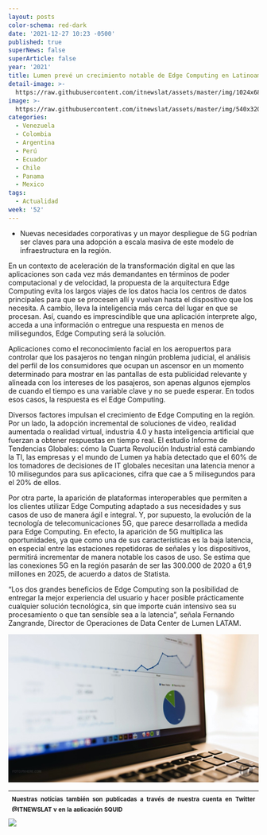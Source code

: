 ```yaml
---
layout: posts
color-schema: red-dark
date: '2021-12-27 10:23 -0500'
published: true
superNews: false
superArticle: false
year: '2021'
title: Lumen prevé un crecimiento notable de Edge Computing en Latinoamérica
detail-image: >-
  https://raw.githubusercontent.com/itnewslat/assets/master/img/1024x680/Crecimiento-g.jpg
image: >-
  https://raw.githubusercontent.com/itnewslat/assets/master/img/540x320/Crecimiento-p.jpg
categories:
  - Venezuela
  - Colombia
  - Argentina
  - Perú
  - Ecuador
  - Chile
  - Panama
  - Mexico
tags:
  - Actualidad
week: '52'
---
```

- Nuevas necesidades corporativas y un mayor despliegue de 5G podrían ser claves para una adopción a escala masiva de este modelo de infraestructura en la región.

En un contexto de aceleración de la transformación digital en que las aplicaciones son cada vez más demandantes en términos de poder computacional y de velocidad, la propuesta de la arquitectura Edge Computing evita los largos viajes de los datos hacia los centros de datos principales para que se procesen allí y vuelvan hasta el dispositivo que los necesita. A cambio, lleva la inteligencia más cerca del lugar en que se procesan. Así, cuando es imprescindible que una aplicación interprete algo, acceda a una información o entregue una respuesta en menos de milisegundos, Edge Computing será la solución. 

Aplicaciones como el reconocimiento facial en los aeropuertos para controlar que los pasajeros no tengan ningún problema judicial, el análisis del perfil de los consumidores que ocupan un ascensor en un momento determinado para mostrar en las pantallas de esta publicidad relevante y alineada con los intereses de los pasajeros, son apenas algunos ejemplos de cuando el tiempo es una variable clave y no se puede esperar. En todos esos casos, la respuesta es el Edge Computing. 

Diversos factores impulsan el crecimiento de Edge Computing en la región. Por un lado, la adopción incremental de soluciones de video, realidad aumentada o realidad virtual, industria 4.0 y hasta inteligencia artificial que fuerzan a obtener respuestas en tiempo real. El estudio Informe de Tendencias Globales: cómo la Cuarta Revolución Industrial está cambiando la TI, las empresas y el mundo de Lumen ya había detectado que el 60% de los tomadores de decisiones de IT globales necesitan una latencia menor a 10 milisegundos para sus aplicaciones, cifra que cae a 5 milisegundos para el 20% de ellos. 

Por otra parte, la aparición de plataformas interoperables que permiten a los clientes utilizar Edge Computing adaptado a sus necesidades y sus casos de uso de manera ágil e integral. Y, por supuesto, la evolución de la tecnología de telecomunicaciones 5G, que parece desarrollada a medida para Edge Computing. En efecto, la aparición de 5G multiplica las oportunidades, ya que como una de sus características es la baja latencia, en especial entre las estaciones repetidoras de señales y los dispositivos, permitirá incrementar de manera notable los casos de uso. Se estima que las conexiones 5G en la región pasarán de ser las 300.000 de 2020 a 61,9 millones en 2025, de acuerdo a datos de Statista. 

“Los dos grandes beneficios de Edge Computing son la posibilidad de entregar la mejor experiencia del usuario y hacer posible prácticamente cualquier solución tecnológica, sin que importe cuán intensivo sea su procesamiento o que tan sensible sea a la latencia”, señala Fernando Zangrande, Director de Operaciones de Data Center de Lumen LATAM. 

![](https://raw.githubusercontent.com/itnewslat/assets/master/img/540x320/Crecimiento-p.jpg)

<table style="height: 42px;" width="569">
<tbody>
<tr>
<td style="text-align: justify;"><sub><strong>Nuestras noticias también son publicadas a través de nuestra cuenta en Twitter <a href="https://twitter.com/itnewslat?lang=es">@ITNEWSLAT</a> y en la aplicación <a href="https://squidapp.co/en/">SQUID</a></strong></sub></td>
</tr>
</tbody>
</table>

<img src="https://tracker.metricool.com/c3po.jpg?hash=56f88a41e39ab42c063cc51676587a04"/>
